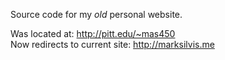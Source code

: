 Source code for my _old_ personal website.

Was located at: http://pitt.edu/~mas450    
Now redirects to current site: http://marksilvis.me
